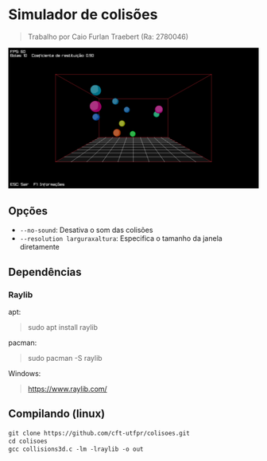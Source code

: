 # Simulador de colisões
> Trabalho por Caio Furlan Traebert (Ra: 2780046)

<img src="assets/Screenshot_3D.png">

## Opções
- `--no-sound`: Desativa o som das colisões
- `--resolution larguraxaltura`: Especifica o tamanho da janela diretamente

## Dependências
### Raylib

apt:

>sudo apt install raylib

pacman:

>sudo pacman -S raylib

Windows:

>https://www.raylib.com/

## Compilando (linux)

```
git clone https://github.com/cft-utfpr/colisoes.git
cd colisoes
gcc collisions3d.c -lm -lraylib -o out
```
